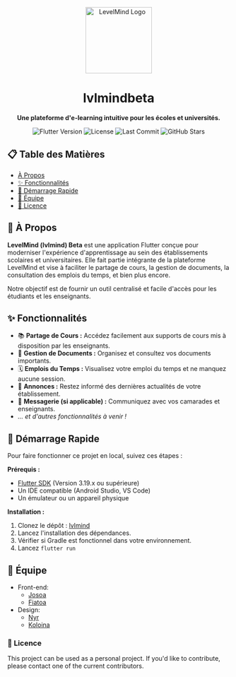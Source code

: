 <p align="center">
  <img src="https://github.com/josoavj/lvlmindapp/assets/76913187/5dda5a6a-5e5d-41e6-a818-17b853a7957f" alt="LevelMind Logo" width="150"/>
</p>

<h1 align="center">lvlmindbeta</h1>

<p align="center">
  <strong>Une plateforme d'e-learning intuitive pour les écoles et universités.</strong>
</p>

<p align="center">
  <!-- Badges -->
  <img src="https://img.shields.io/badge/Flutter-%3E%3D3.0.0-blue" alt="Flutter Version">
  <img src="https://img.shields.io/badge/license-MIT-green" alt="License">
  <img src="https://img.shields.io/github/last-commit/josoavj/lvlmindapp" alt="Last Commit">
  <img src="https://img.shields.io/github/stars/josoavj/lvlmindapp?style=social" alt="GitHub Stars">
</p>
 
## 📋 Table des Matières

- [À Propos](#-à-propos)
- [✨ Fonctionnalités](#-fonctionnalités)
- [🚀 Démarrage Rapide](#-démarrage-rapide)
- [👥 Équipe](#-équipe)
- [📜 Licence](#-licence)

## 📖 À Propos

**LevelMind (lvlmind) Beta** est une application Flutter conçue pour moderniser l'expérience d'apprentissage au sein des établissements scolaires et universitaires. Elle fait partie intégrante de la plateforme LevelMind et vise à faciliter le partage de cours, la gestion de documents, la consultation des emplois du temps, et bien plus encore.

Notre objectif est de fournir un outil centralisé et facile d'accès pour les étudiants et les enseignants.

## ✨ Fonctionnalités

*   📚 **Partage de Cours :** Accédez facilement aux supports de cours mis à disposition par les enseignants.
*   📄 **Gestion de Documents :** Organisez et consultez vos documents importants.
*   🗓️ **Emplois du Temps :** Visualisez votre emploi du temps et ne manquez aucune session.
*   📢 **Annonces :** Restez informé des dernières actualités de votre établissement.
*   💬 **Messagerie (si applicable) :** Communiquez avec vos camarades et enseignants.
*   *... et d'autres fonctionnalités à venir !*


## 🚀 Démarrage Rapide

Pour faire fonctionner ce projet en local, suivez ces étapes :

**Prérequis :**

*   [Flutter SDK](https://flutter.dev/docs/get-started/install) (Version 3.19.x ou supérieure)
*   Un IDE compatible (Android Studio, VS Code)
*   Un émulateur ou un appareil physique

**Installation :**

1.  Clonez le dépôt :  [lvlmind](https://github.com/TahianSylvain/teamEsiia3)
2.  Lancez l'installation des dépendances.
3.  Vérifier si Gradle est fonctionnel dans votre environnement.
4.  Lancez `flutter run`


## 👥 Équipe

- Front-end:
  - [Josoa](https://github.com/josoavj)
  - [Fiatoa](https://github.com/foulburst)
- Design:
  - [Nyr](https://github.com/Manamahefa)
  - [Koloina](https://github.com/koulienathalie) 

### 📃 Licence


This project can be used as a personal project. If you'd like to contribute, please contact one of the current contributors.

